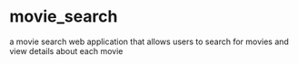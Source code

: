 # movie_search
a movie search web application that allows users to search for movies and view details about each movie
